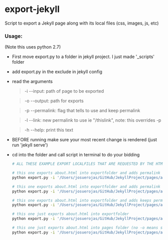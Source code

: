 # export-jekyll

Script to export a Jekyll page along with its local files (css, images, js, etc)

### Usage:
(Note this uses python 2.7)
- First move export.py to a folder in jekyll project. I just made '\_scripts' folder
- add export.py in the exclude in jekyll config
- read the arguments
  >-i --input:  path of page to be exported

  >-o --output: path for exports

  >-p --permalink: flag that tells to use and keep permalink

  >-l --link: new permalink to use ie "/thislink", note: this
overrides -p

  >-h --help: print this text

- BEFORE running make sure your most recent change is rendered (just run 'jekyll serve')
- cd into the folder and call script in terminal to do your bidding

  ```bash
  # ALL THESE EXAMPLE EXPORT LOCALFILES THAT ARE REQUESTED BY THE HTML

  # this one exports about.html into exportfolder and adds permalink "/"
  python export.py -i '/Users/josuerojas/GitHub/JekyllProject/pages/about.html' -o '/Users/josuerojas/GitHub/exportfolder' -l '/'

  # this one exports about.html into exportfolder and adds permalink "/about"
  python export.py -i '/Users/josuerojas/GitHub/JekyllProject/pages/about.html' -o '/Users/josuerojas/GitHub/exportfolder' -l '/about'

  # this one exports about.html into exportfolder and adds keeps permalink
  python export.py -i '/Users/josuerojas/GitHub/JekyllProject/pages/about.html' -o '/Users/josuerojas/GitHub/exportfolder' -p

  # this one just exports about.html into exportfolder
  python export.py -i '/Users/josuerojas/GitHub/JekyllProject/pages/about.html' -o '/Users/josuerojas/GitHub/exportfolder'

  # this one just exports about.html into pages folder (no -o means same export to same folder)
  python export.py -i '/Users/josuerojas/GitHub/JekyllProject/pages/about.html'
  ```
